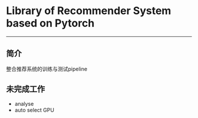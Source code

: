 # Library of Recommender System based on Pytorch

---

## 简介

整合推荐系统的训练与测试pipeline

## 未完成工作

- analyse
- auto select GPU